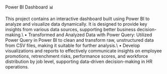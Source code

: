 Power BI Dashboard 📊

This project contains an interactive dashboard built using Power BI to analyze and visualize data dynamically. It is designed to provide key insights from various data sources, supporting better business decision-making.\\
•	Transformed and Analyzed Data with Power Query: Utilized Power Query in Power BI to clean and transform raw, unstructured data from CSV files, making it suitable for further analysis.\\
•	Develop visualizations and reports to effectively communicate insights on employee promotions, retrenchment risks, performance scores, and workforce distribution by job level, supporting data-driven decision-making in HR operations.
